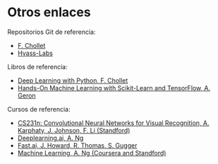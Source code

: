 # Otros enlaces

Repositorios Git de referencia:
 * [F. Chollet](https://github.com/fchollet/deep-learning-with-python-notebooks)
 * [Hvass-Labs](https://github.com/miguelamda/TensorFlow-Tutorials)

Libros de referencia: 
 * [Deep Learning with Python, F. Chollet](https://www.manning.com/books/deep-learning-with-python)
 * [Hands-On Machine Learning with Scikit-Learn and TensorFlow, A. Geron](https://www.oreilly.com/library/view/hands-on-machine-learning/9781491962282/)
 
Cursos de referencia:
 * [CS231n: Convolutional Neural Networks for Visual Recognition, A. Karphaty, J. Johnson, F. Li (Standford)](http://cs231n.stanford.edu/2016/)
 * [Deeplearning.ai, A. Ng](https://www.deeplearning.ai/)
 * [Fast.ai, J. Howard, R. Thomas, S. Gugger](https://www.fast.ai/)
 * [Machine Learning, A. Ng (Coursera and Standford)](https://es.coursera.org/learn/machine-learning)
